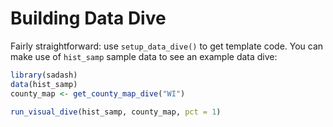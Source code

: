 
# Building Data Dive

Fairly straightforward: use `setup_data_dive()` to get template code. You can make use of `hist_samp` sample data to see an example data dive:

``` r
library(sadash)
data(hist_samp)
county_map <- get_county_map_dive("WI")

run_visual_dive(hist_samp, county_map, pct = 1)
```